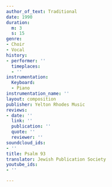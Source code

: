 ```yaml
---
author_of_text: Traditional
date: 1990
duration:
  m: 3
  s: 15
genre:
- Choir
- Vocal
history:
- performer: ''
  timeplaces:
  - ''
instrumentation:
  Keyboard:
  - Piano
instrumentation_name: ''
layout: composition
publisher: Yelton Rhodes Music
reviews:
- date: ''
  link: ''
  publication: ''
  quote: ''
  reviewer: ''
soundcloud_ids:
- ''
title: Psalm 93
translator: Jewish Publication Society
youtube_ids:
- ''

---
```

